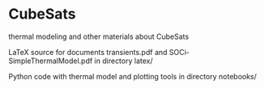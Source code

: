 # CubeSats
thermal modeling and other materials about CubeSats

LaTeX source for documents transients.pdf and SOCi-SimpleThermalModel.pdf in directory latex/

Python code with thermal model and plotting tools in directory notebooks/





